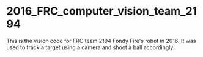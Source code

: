 # 2016_FRC_computer_vision_team_2194
This is the vision code for FRC team 2194 Fondy Fire's robot in 2016. It was used to track a target using a camera and shoot a ball accordingly.
